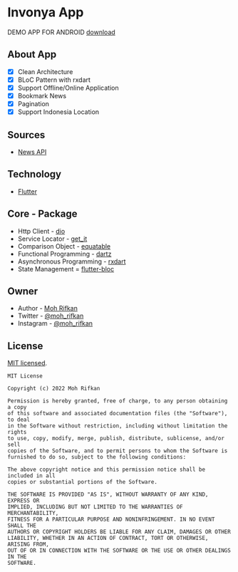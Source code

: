 # Invonya App

DEMO APP FOR ANDROID [download]()

## About App

- [x] Clean Architecture
- [x] BLoC Pattern with rxdart
- [x] Support Offline/Online Application
- [x] Bookmark News
- [x] Pagination
- [x] Support Indonesia Location

## Sources

- [News API](https://newsapi.org/)

## Technology

- [Flutter](https://flutter.dev/docs)

## Core - Package

- Http Client - [dio](https://pub.dev/packages/dio)
- Service Locator - [get_it](https://pub.dev/packages/get_it)
- Comparison Object - [equatable](https://pub.dev/packages/equatable)
- Functional Programming - [dartz](https://pub.dev/packages/dartz)
- Asynchronous Programming - [rxdart](https://pub.dev/packages/rxdart)
- State Management = [flutter-bloc](https://pub.dev/packages/flutter_bloc)

## Owner

- Author - [Moh Rifkan](https://goggxi.github.io/portfolio-goggxi/)
- Twitter - [@moh_rifkan](https://twitter.com/moh_rifkan/)
- Instagram - [@moh_rifkan](https://www.instagram.com/moh_rifkan/)

## License

[MIT licensed](LICENSE).

```
MIT License

Copyright (c) 2022 Moh Rifkan

Permission is hereby granted, free of charge, to any person obtaining a copy
of this software and associated documentation files (the "Software"), to deal
in the Software without restriction, including without limitation the rights
to use, copy, modify, merge, publish, distribute, sublicense, and/or sell
copies of the Software, and to permit persons to whom the Software is
furnished to do so, subject to the following conditions:

The above copyright notice and this permission notice shall be included in all
copies or substantial portions of the Software.

THE SOFTWARE IS PROVIDED "AS IS", WITHOUT WARRANTY OF ANY KIND, EXPRESS OR
IMPLIED, INCLUDING BUT NOT LIMITED TO THE WARRANTIES OF MERCHANTABILITY,
FITNESS FOR A PARTICULAR PURPOSE AND NONINFRINGEMENT. IN NO EVENT SHALL THE
AUTHORS OR COPYRIGHT HOLDERS BE LIABLE FOR ANY CLAIM, DAMAGES OR OTHER
LIABILITY, WHETHER IN AN ACTION OF CONTRACT, TORT OR OTHERWISE, ARISING FROM,
OUT OF OR IN CONNECTION WITH THE SOFTWARE OR THE USE OR OTHER DEALINGS IN THE
SOFTWARE.
```
